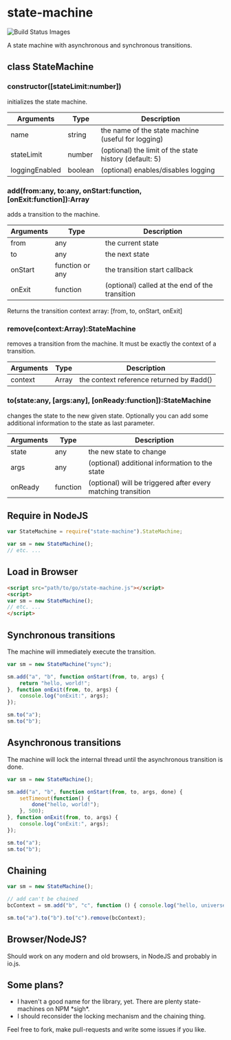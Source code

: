 # state-machine

<img title="Build Status Images" src="https://travis-ci.org/mario-st/state-machine.svg">

A state machine with asynchronous and synchronous transitions.

## class StateMachine

### constructor([stateLimit:number])

initializes the state machine.

| Arguments       | Type    | Description                                            |
| --------------- | ------- | ------------------------------------------------------ |
| name            | string  | the name of the state machine (useful for logging)     |
| stateLimit      | number  | (optional) the limit of the state history (default: 5) |
| loggingEnabled  | boolean | (optional) enables/disables logging                    |

### add(from:any, to:any, onStart:function, [onExit:function]):Array

adds a transition to the machine.

| Arguments | Type            | Description                                    |
| --------- | --------------- | ---------------------------------------------- |
| from      | any             | the current state                              |
| to        | any             | the next state                                 |
| onStart   | function or any | the transition start callback                  |
| onExit    | function        | (optional) called at the end of the transition |

Returns the transition context array: [from, to, onStart, onExit]

### remove(context:Array):StateMachine

removes a transition from the machine. It must be
exactly the context of a transition.

| Arguments | Type            | Description                                    |
| --------- | --------------- | ---------------------------------------------- |
| context   | Array           | the context reference returned by #add()       |

### to(state:any, [args:any], [onReady:function]):StateMachine

changes the state to the new given state. Optionally you can add
some additional information to the state as last parameter.

| Arguments | Type            | Description                                                  |
| --------- | --------------- | ------------------------------------------------------------ |
| state     | any             | the new state to change                                      |
| args      | any             | (optional) additional information to the state               |
| onReady   | function        | (optional) will be triggered after every matching transition |

## Require in NodeJS

```javascript
var StateMachine = require("state-machine").StateMachine;

var sm = new StateMachine();
// etc. ...
```

## Load in Browser

```html
<script src="path/to/go/state-machine.js"></script>
<script>
var sm = new StateMachine();
// etc. ...
</script>
```

## Synchronous transitions

The machine will immediately execute the transition.

```javascript
var sm = new StateMachine("sync");

sm.add("a", "b", function onStart(from, to, args) {
	return "hello, world!";
}, function onExit(from, to, args) {
	console.log("onExit:", args);
});

sm.to("a");
sm.to("b");
```

## Asynchronous transitions

The machine will lock the internal thread until the asynchronous transition is done.

```javascript
var sm = new StateMachine();

sm.add("a", "b", function onStart(from, to, args, done) {
	setTimeout(function() {
		done("hello, world!");
	}, 500);
}, function onExit(from, to, args) {
	console.log("onExit:", args);
});

sm.to("a");
sm.to("b");
```

## Chaining

```javascript
var sm = new StateMachine();

// add can't be chained
bcContext = sm.add("b", "c", function () { console.log("hello, universe!"); return 1;});

sm.to("a").to("b").to("c").remove(bcContext);
```

## Browser/NodeJS?

Should work on any modern and old browsers, in NodeJS and probably in io.js.

## Some plans?

* I haven't a good name for the library, yet. There are plenty state-machines on NPM \*sigh*.
* I should reconsider the locking mechanism and the chaining thing.

Feel free to fork, make pull-requests and write some issues if you like.